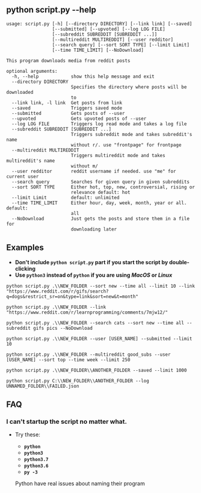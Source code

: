 ## python script.py --help

```console
usage: script.py [-h] [--directory DIRECTORY] [--link link] [--saved]
                 [--submitted] [--upvoted] [--log LOG FILE]
                 [--subreddit SUBREDDIT [SUBREDDIT ...]]
                 [--multireddit MULTIREDDIT] [--user redditor]
                 [--search query] [--sort SORT TYPE] [--limit Limit]
                 [--time TIME_LIMIT] [--NoDownload]

This program downloads media from reddit posts

optional arguments:
  -h, --help            show this help message and exit
  --directory DIRECTORY
                        Specifies the directory where posts will be downloaded
                        to
  --link link, -l link  Get posts from link
  --saved               Triggers saved mode
  --submitted           Gets posts of --user
  --upvoted             Gets upvoted posts of --user
  --log LOG FILE        Triggers log read mode and takes a log file
  --subreddit SUBREDDIT [SUBREDDIT ...]
                        Triggers subreddit mode and takes subreddit's name
                        without r/. use "frontpage" for frontpage
  --multireddit MULTIREDDIT
                        Triggers multireddit mode and takes multireddit's name
                        without m/
  --user redditor       reddit username if needed. use "me" for current user
  --search query        Searches for given query in given subreddits
  --sort SORT TYPE      Either hot, top, new, controversial, rising or
                        relevance default: hot
  --limit Limit         default: unlimited
  --time TIME_LIMIT     Either hour, day, week, month, year or all. default:
                        all
  --NoDownload          Just gets the posts and store them in a file for
                        downloading later
```

## Examples

- **Don't include `python script.py` part if you start the script by double-clicking**
- **Use `python3` instead of `python` if you are using *MacOS* or *Linux***  

```console
python script.py .\\NEW_FOLDER --sort new --time all --limit 10 --link "https://www.reddit.com/r/gifs/search?q=dogs&restrict_sr=on&type=link&sort=new&t=month"
```

```console
python script.py .\\NEW_FOLDER --link "https://www.reddit.com/r/learnprogramming/comments/7mjw12/"
```

```console
python script.py .\\NEW_FOLDER --search cats --sort new --time all --subreddit gifs pics --NoDownload
```

```console
python script.py .\\NEW_FOLDER --user [USER_NAME] --submitted --limit 10
```

```console
python script.py .\\NEW_FOLDER --multireddit good_subs --user [USER_NAME] --sort top --time week --limit 250
```

```console
python script.py .\\NEW_FOLDER\\ANOTHER_FOLDER --saved --limit 1000
```

```console
python script.py C:\\NEW_FOLDER\\ANOTHER_FOLDER --log UNNAMED_FOLDER\\FAILED.json
```

## FAQ
### I can't startup the script no matter what.
- Try these:
  - **`python`**
  - **`python3`**
  - **`python3.7`**
  - **`python3.6`**
  - **`py -3`** 
    
  Python have real issues about naming their program